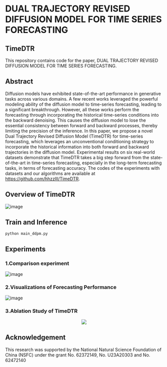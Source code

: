 # DUAL TRAJECTORY REVISED DIFFUSION MODEL FOR TIME SERIES FORECASTING
## TimeDTR
This repository contains code for the paper, DUAL TRAJECTORY REVISED DIFFUSION MODEL FOR TIME SERIES FORECASTING.
## Abstract
Diffusion models have exhibited state-of-the-art performance in generative tasks across various domains. A few recent works leveraged the powerful modeling ability of the diffusion model to time-series forecasting, leading to a significant breakthrough. However, all these works perform the forecasting through incorporating the historical time-series conditions into the backward denoising. This causes the diffusion model to lose the essential consistency between forward and backward processes, thereby limiting the precision of the inference. In this paper, we propose a novel Dual Trajectory Revised Diffusion Model (TimeDTR) for time-series forecasting, which leverages an unconventional conditioning strategy to incorporate the historical information into both forward and backward trajectories in the diffusion model. Experimental results on six real-world datasets demonstrate that TimeDTR takes a big step forward from the state-of-the-art in time-series forecasting, especially in the long-term forecasting tasks, in terms of forecasting accuracy. The codes of the experiments with datasets and our algorithms are available at https://github.com/hhzzlll/TimeDTR.
## Overview of TimeDTR
![image](https://github.com/user-attachments/assets/542c38fc-2e23-4296-9abd-114e79d90b86)
## Train and Inference
```
python main_ddpm.py
```
## Experiments
### 1.Comparison experiment
![image](https://github.com/user-attachments/assets/bf5bc4b4-8d8a-481c-808d-967c8eb32d39)
### 2.Visualizations of Forecasting Performance
![image](https://github.com/user-attachments/assets/862809af-d059-47dc-b0d3-8a62c90419b8)
### 3.Ablation Study of TimeDTR
<div align=center>
<img src="https://github.com/user-attachments/assets/cdbb4d54-0a98-42bb-b9a9-ee0878c0bf68"/>
</div>

## Acknowledgement
This research was supported by the National Natural Science Foundation of China (NSFC) under the grant No. 62372149, No. U23A20303 and No. 62472140
